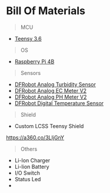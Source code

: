 # Bill Of Materials

> MCU
- [Teensy 3.6](https://www.pjrc.com/store/teensy36.html)

> OS
- [Raspberry Pi 4B](https://www.raspberrypi.org/products/raspberry-pi-4-model-b/)

> Sensors
- [DFRobot Analog Turbidity Sensor](https://wiki.dfrobot.com/Turbidity_sensor_SKU__SEN0189)
- [DFRobot Analog EC Meter V2](https://wiki.dfrobot.com/Gravity__Analog_Electrical_Conductivity_Sensor___Meter_V2__K=1__SKU_DFR0300)
- [DFRobot Analog PH Meter V2](https://wiki.dfrobot.com/Gravity__Analog_pH_Sensor_Meter_Kit_V2_SKU_SEN0161-V2)
- [DFRobot Digital Temperature Sensor](https://wiki.dfrobot.com/Waterproof_DS18B20_Digital_Temperature_Sensor__SKU_DFR0198_)

> Shield
- Custom LCSS Teensy Shield

https://a360.co/3LIjGnY

> Others
- Li-Ion Charger
- Li-Iion Battery
- I/O Switch
- Status Led
- 
